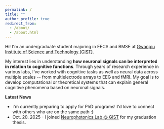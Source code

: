 ```yaml
---
permalink: /
title: ""
author_profile: true
redirect_from: 
  - /about/
  - /about.html
---
```


Hi! I'm an undergraduate student majoring in EECS and BMSE at [Gwangju Institute of Science and Technology (GIST)](https://www.gist.ac.kr/en/main.html).

My interest lies in understanding **how neuronal signals can be interpreted in relation to cognitive functions**. Through years of research experience in various labs, I've worked with cognitive tasks as well as neural data across multiple scales -- from multielectrode arrays to EEG and fMRI. My goal is to develop computational or theoretical systems that can explain general cognitive phenomena based on neuronal signals.



**Latest News**
* I'm currently preparing to apply for PhD programs! I'd love to connect with others who are on the same path :)
* Oct. 20. 2025 - I joined [Neurophotonics Lab @ GIST](https://bmse.gist.ac.kr/neurophotonics/index.do) for my graduation thesis.